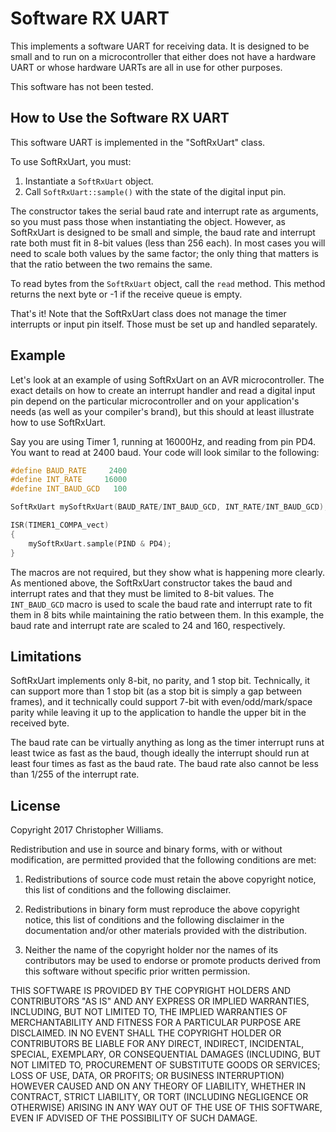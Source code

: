 Software RX UART
================

This implements a software UART for receiving data. It is designed to be
small and to run on a microcontroller that either does not have a
hardware UART or whose hardware UARTs are all in use for other purposes.

This software has not been tested.

How to Use the Software RX UART
-------------------------------

This software UART is implemented in the "SoftRxUart" class.

To use SoftRxUart, you must:
1. Instantiate a `SoftRxUart` object.
2. Call `SoftRxUart::sample()` with the state of the digital input pin.

The constructor takes the serial baud rate and interrupt rate as
arguments, so you must pass those when instantiating the object.
However, as SoftRxUart is designed to be small and simple, the baud rate
and interrupt rate both must fit in 8-bit values (less than 256 each).
In most cases you will need to scale both values by the same factor; the
only thing that matters is that the ratio between the two remains the
same.

To read bytes from the `SoftRxUart` object, call the `read` method. This
method returns the next byte or -1 if the receive queue is empty.

That's it! Note that the SoftRxUart class does not manage the timer
interrupts or input pin itself. Those must be set up and handled
separately.

Example
-------

Let's look at an example of using SoftRxUart on an AVR microcontroller.
The exact details on how to create an interrupt handler and read a
digital input pin depend on the particular microcontroller and on your
application's needs (as well as your compiler's brand), but this should
at least illustrate how to use SoftRxUart.

Say you are using Timer 1, running at 16000Hz, and reading from pin PD4.
You want to read at 2400 baud. Your code will look similar to the
following:

```cpp
#define BAUD_RATE     2400
#define INT_RATE     16000
#define INT_BAUD_GCD   100

SoftRxUart mySoftRxUart(BAUD_RATE/INT_BAUD_GCD, INT_RATE/INT_BAUD_GCD);

ISR(TIMER1_COMPA_vect)
{
    mySoftRxUart.sample(PIND & PD4);
}
```

The macros are not required, but they show what is happening more
clearly. As mentioned above, the SoftRxUart constructor takes the baud
and interrupt rates and that they must be limited to 8-bit values. The
`INT_BAUD_GCD` macro is used to scale the baud rate and interrupt rate
to fit them in 8 bits while maintaining the ratio between them. In this
example, the baud rate and interrupt rate are scaled to 24 and 160,
respectively.

Limitations
-----------

SoftRxUart implements only 8-bit, no parity, and 1 stop bit.
Technically, it can support more than 1 stop bit (as a stop bit is
simply a gap between frames), and it technically could support 7-bit
with even/odd/mark/space parity while leaving it up to the application
to handle the upper bit in the received byte.

The baud rate can be virtually anything as long as the timer interrupt
runs at least twice as fast as the baud, though ideally the interrupt
should run at least four times as fast as the baud rate. The baud rate
also cannot be less than 1/255 of the interrupt rate.

License
-------

Copyright 2017 Christopher Williams.

Redistribution and use in source and binary forms, with or without
modification, are permitted provided that the following conditions are
met:

1. Redistributions of source code must retain the above copyright
   notice, this list of conditions and the following disclaimer.

2. Redistributions in binary form must reproduce the above copyright
   notice, this list of conditions and the following disclaimer in the
   documentation and/or other materials provided with the distribution.

3. Neither the name of the copyright holder nor the names of its
   contributors may be used to endorse or promote products derived from
   this software without specific prior written permission.

THIS SOFTWARE IS PROVIDED BY THE COPYRIGHT HOLDERS AND CONTRIBUTORS "AS
IS" AND ANY EXPRESS OR IMPLIED WARRANTIES, INCLUDING, BUT NOT LIMITED
TO, THE IMPLIED WARRANTIES OF MERCHANTABILITY AND FITNESS FOR A
PARTICULAR PURPOSE ARE DISCLAIMED. IN NO EVENT SHALL THE COPYRIGHT
HOLDER OR CONTRIBUTORS BE LIABLE FOR ANY DIRECT, INDIRECT, INCIDENTAL,
SPECIAL, EXEMPLARY, OR CONSEQUENTIAL DAMAGES (INCLUDING, BUT NOT LIMITED
TO, PROCUREMENT OF SUBSTITUTE GOODS OR SERVICES; LOSS OF USE, DATA, OR
PROFITS; OR BUSINESS INTERRUPTION) HOWEVER CAUSED AND ON ANY THEORY OF
LIABILITY, WHETHER IN CONTRACT, STRICT LIABILITY, OR TORT (INCLUDING
NEGLIGENCE OR OTHERWISE) ARISING IN ANY WAY OUT OF THE USE OF THIS
SOFTWARE, EVEN IF ADVISED OF THE POSSIBILITY OF SUCH DAMAGE.
